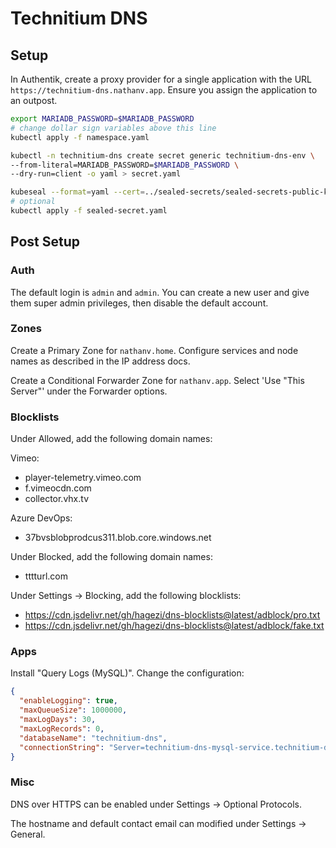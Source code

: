# Technitium DNS

## Setup

In Authentik, create a proxy provider for a single application with the URL
`https://technitium-dns.nathanv.app`. Ensure you assign the application to an outpost.

```bash
export MARIADB_PASSWORD=$MARIADB_PASSWORD
# change dollar sign variables above this line
kubectl apply -f namespace.yaml

kubectl -n technitium-dns create secret generic technitium-dns-env \
--from-literal=MARIADB_PASSWORD=$MARIADB_PASSWORD \
--dry-run=client -o yaml > secret.yaml

kubeseal --format=yaml --cert=../sealed-secrets/sealed-secrets-public-key.pem < secret.yaml > sealed-secret.yaml
# optional
kubectl apply -f sealed-secret.yaml
```

## Post Setup

### Auth

The default login is `admin` and `admin`. You can create a new user
and give them super admin privileges, then disable the default account.

### Zones

Create a Primary Zone for `nathanv.home`. Configure services and node names
as described in the IP address docs.

Create a Conditional Forwarder Zone for `nathanv.app`. Select 'Use "This Server"'
under the Forwarder options.

### Blocklists

Under Allowed, add the following domain names:

Vimeo:

- player-telemetry.vimeo.com
- f.vimeocdn.com
- collector.vhx.tv

Azure DevOps:

- 37bvsblobprodcus311.blob.core.windows.net

Under Blocked, add the following domain names:

- tttturl.com

Under Settings -> Blocking, add the following blocklists:

- <https://cdn.jsdelivr.net/gh/hagezi/dns-blocklists@latest/adblock/pro.txt>
- <https://cdn.jsdelivr.net/gh/hagezi/dns-blocklists@latest/adblock/fake.txt>

### Apps

Install "Query Logs (MySQL)".
Change the configuration:

```json
{
  "enableLogging": true,
  "maxQueueSize": 1000000,
  "maxLogDays": 30,
  "maxLogRecords": 0,
  "databaseName": "technitium-dns",
  "connectionString": "Server=technitium-dns-mysql-service.technitium-dns.svc.cluster.local; Port=3306; Uid=technitium-dns; Pwd=$MARIADB_PASSWORD;"
}
```

### Misc

DNS over HTTPS can be enabled under Settings -> Optional Protocols.

The hostname and default contact email can modified under Settings -> General.
